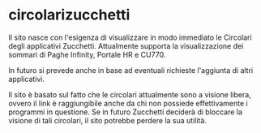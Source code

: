 # circolarizucchetti
Il sito nasce con l'esigenza di visualizzare in modo immediato le Circolari degli applicativi Zucchetti.
Attualmente supporta la visualizzazione dei sommari di Paghe Infinity, Portale HR e CU770.

In futuro si prevede anche in base ad eventuali richieste l'aggiunta di altri applicativi.

Il sito è basato sul fatto che le circolari attualmente sono a visione libera, ovvero il link è raggiungibile anche da chi non possiede effettivamente i programmi in questione.
Se in futuro Zucchetti deciderà di bloccare la visione di tali circolari, il sito potrebbe perdere la sua utilità.
